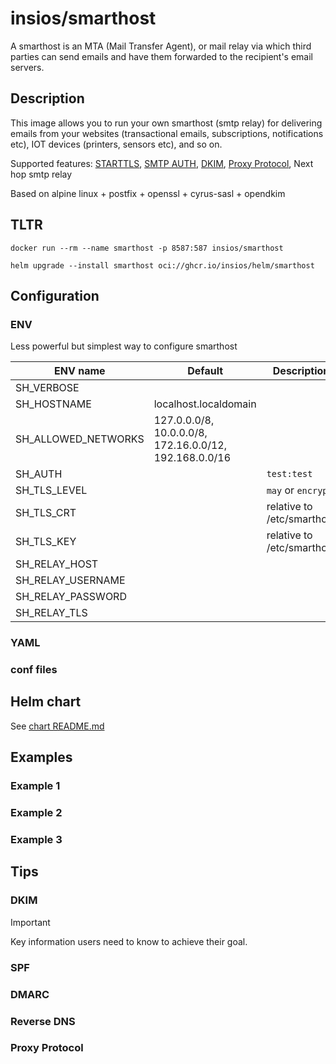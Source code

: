 # insios/smarthost

A smarthost is an MTA (Mail Transfer Agent), or mail relay via which third
parties can send emails and have them forwarded to the recipient's email
servers.

## Description

This image allows you to run your own smarthost (smtp relay) for delivering
emails from your websites (transactional emails, subscriptions, notifications
etc), IOT devices (printers, sensors etc), and so on.

Supported features:
    [STARTTLS](https://en.wikipedia.org/wiki/STARTTLS),
    [SMTP AUTH](https://en.wikipedia.org/wiki/SMTP_Authentication),
    [DKIM](https://en.wikipedia.org/wiki/DomainKeys_Identified_Mail),
    [Proxy Protocol](https://www.haproxy.org/download/1.8/doc/proxy-protocol.txt),
    Next hop smtp relay

Based on alpine linux + postfix + openssl + cyrus-sasl + opendkim

## TLTR

```shell
docker run --rm --name smarthost -p 8587:587 insios/smarthost
```

```shell
helm upgrade --install smarthost oci://ghcr.io/insios/helm/smarthost
```

## Configuration

### ENV

Less powerful but simplest way to configure smarthost

| ENV name | Default | Description |
| --- | --- | --- |
| SH_VERBOSE |  |  |
| SH_HOSTNAME | localhost.localdomain |  |
| SH_ALLOWED_NETWORKS | 127.0.0.0/8, 10.0.0.0/8, 172.16.0.0/12, 192.168.0.0/16 |  |
| SH_AUTH |  | `test:test` |
| SH_TLS_LEVEL |  | `may` or `encrypt` |
| SH_TLS_CRT |  | relative to /etc/smarthost |
| SH_TLS_KEY |  | relative to /etc/smarthost |
| SH_RELAY_HOST |  |  |
| SH_RELAY_USERNAME |  |  |
| SH_RELAY_PASSWORD |  |  |
| SH_RELAY_TLS |  |  |

### YAML

### conf files

## Helm chart

See [chart README.md](chart)

## Examples

### Example 1

### Example 2

### Example 3

## Tips

### DKIM

> [!IMPORTANT]
> Key information users need to know to achieve their goal.

### SPF

### DMARC

### Reverse DNS

### Proxy Protocol
